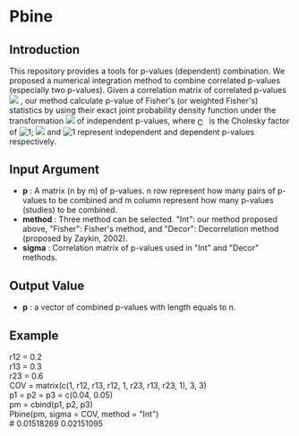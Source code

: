 # Pbine

## Introduction
This repository provides a tools for p-values (dependent) combination. We proposed a numerical integration method to combine correlated p-values (especially two p-values). Given a correlation matrix of correlated p-values 
![](http://www.sciweavers.org/upload/Tex2Img_1646821533/render.png)
, our method calculate p-value of Fisher's (or weighted Fisher's) statistics by using their exact joint probability density function under the transformation 
![](http://www.sciweavers.org/upload/Tex2Img_1646821672/render.png)
of independent p-values, where <img src="http://www.sciweavers.org/tex2img.php?eq=C&bc=White&fc=Black&im=jpg&fs=12&ff=arev&edit=0" align="center" border="0" alt="C" width="17" height="15" /> is the Cholesky factor of
![1](http://www.sciweavers.org/upload/Tex2Img_1646818234/render.png);
![](http://www.sciweavers.org/upload/Tex2Img_1646821467/render.png)
and 
![1](http://www.sciweavers.org/upload/Tex2Img_1646818234/render.png)
represent independent and dependent p-values respectively.


## Input Argument
 - **p** \: A matrix (n by m) of p-values. n row represent how many pairs of p-values to be combined and m column represent how many p-values (studies) to be combined. 
 - **method** \: Three method can be selected. "Int": our method proposed above, "Fisher": Fisher's method, and "Decor": Decorrelation method (proposed by Zaykin, 2002).
 - **sigma** \: Correlation matrix of p-values used in "Int" and "Decor" methods.

## Output Value
 - **p** \: a vector of combined p-values with length equals to n. 

## Example 
r12 = 0.2<br />
r13 = 0.3<br />
r23 = 0.6<br />
COV = matrix(c(1, r12, r13, r12, 1, r23, r13, r23, 1), 3, 3)<br />
p1 = p2 = p3 = c(0.04, 0.05)<br />
pm = cbind(p1, p2, p3)<br />
Pbine(pm, sigma = COV, method = "Int")<br />
\# 0.01518269 0.02151095

